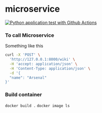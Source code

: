 # microservice

[![Python application test with Github Actions](https://github.com/blueskycircle/microservice/actions/workflows/main.yml/badge.svg)](https://github.com/blueskycircle/microservice/actions/workflows/main.yml)

### To call Microservice

Something like this

```bash
curl -X 'POST' \
  'http://127.0.0.1:8000/wiki' \
  -H 'accept: application/json' \
  -H 'Content-Type: application/json' \
  -d '{
  "name": "Arsenal"
}'
```


### Build container 

`docker build .`
`docker image ls`